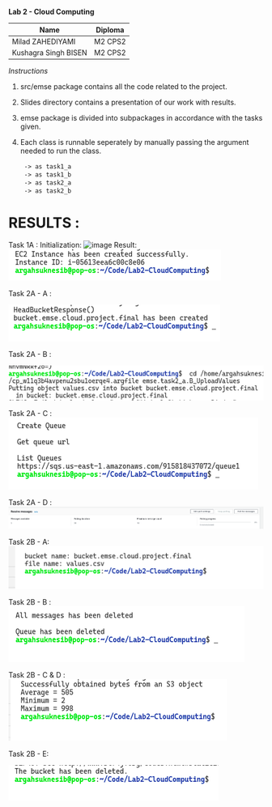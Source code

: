 **Lab 2 - Cloud Computing**

| Name                 | Diploma |
|----------------------|---------|
| Milad ZAHEDIYAMI     | M2 CPS2 |
| Kushagra Singh BISEN | M2 CPS2 |

*Instructions*

1. src/emse package contains all the code related to the project.
2. Slides directory contains a presentation of our work with results.
3. emse package is divided into subpackages in accordance with the tasks given.
4. Each class is runnable seperately by manually passing the argument needed to run the class.

        -> as task1_a
        -> as task1_b
        -> as task2_a
        -> as task2_b

# RESULTS :

Task 1A :
Initialization:
![image](https://user-images.githubusercontent.com/56338382/144588626-1f52a020-4dc0-4c4a-bdf1-c1d9c615cc3f.png)
Result:
![Task 1A](Images/task1_a.png)
    
Task 2A - A :

![Task 2A - A](Images/task2_a_A.png)

Task 2A - B : 

![Task 2A - B](Images/task2_a_B.png)

Task 2A - C :
![Task 2A - C](Images/task2_a_C.png)

Task 2A - D : 
![Task 2A - D](Images/task2_a_D.png)

Task 2B - A:
![Task 2B - A](Images/task2_b_A.png)

Task 2B - B : 
![Task 2B - B](Images/task2_b_B.png)

Task 2B - C &  D : 
![Task 2B - C & D](Images/task2_b_C_D.png)

Task 2B - E:

![Task 2B - E](Images/task2_b_E.png)

